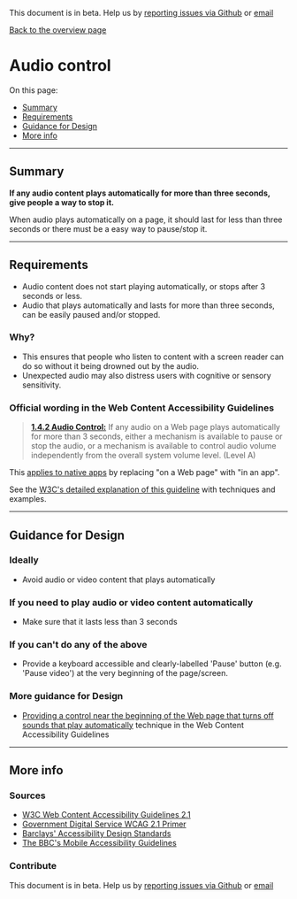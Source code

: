 This document is in beta. Help us by [reporting issues via Github](https://github.com/theappbusiness/accessibility-guidelines) or [email](mailto:jeanfrancois@theappbusiness.com)

[Back to the overview page](./../index.html)

# Audio control

On this page:
* [Summary](#summary)
* [Requirements](#requirements)
* [Guidance for Design](#guidance-for-design)
* [More info](#more-info)

---

## Summary

**If any audio content plays automatically for more than three seconds, give people a way to stop it.**

When audio plays automatically on a page, it should last for less than three seconds or there must be a easy way to pause/stop it.

---

## Requirements

* Audio content does not start playing automatically, or stops after 3 seconds or less.
* Audio that plays automatically and lasts for more than three seconds, can be easily paused and/or stopped.

### Why?

* This ensures that people who listen to content with a screen reader can do so without it being drowned out by the audio.
* Unexpected audio may also distress users with cognitive or sensory sensitivity.

### Official wording in the Web Content Accessibility Guidelines

> [**1.4.2 Audio Control:**](https://www.w3.org/TR/UNDERSTANDING-WCAG20/visual-audio-contrast-dis-audio.html) If any audio on a Web page plays automatically for more than 3 seconds, either a mechanism is available to pause or stop the audio, or a mechanism is available to control audio volume independently from the overall system volume level. (Level A)

This [applies to native apps](https://www.w3.org/TR/wcag2ict/#visual-audio-contrast-dis-audio) by replacing "on a Web page" with "in an app".

See the [W3C's detailed explanation of this guideline](https://www.w3.org/TR/UNDERSTANDING-WCAG20/visual-audio-contrast-dis-audio.html) with techniques and examples.

---

## Guidance for Design

### Ideally

* Avoid audio or video content that plays automatically

### If you need to play audio or video content automatically

* Make sure that it lasts less than 3 seconds

### If you can't do any of the above

* Provide a keyboard accessible and clearly-labelled 'Pause' button (e.g. 'Pause video') at the very beginning of the page/screen.

### More guidance for Design

* [Providing a control near the beginning of the Web page that turns off sounds that play automatically](https://www.w3.org/TR/WCAG20-TECHS/G170.html) technique in the Web Content Accessibility Guidelines

---

## More info

### Sources

* [W3C Web Content Accessibility Guidelines 2.1](https://www.w3.org/TR/WCAG21/)
* [Government Digital Service WCAG 2.1 Primer](https://alphagov.github.io/wcag-primer/)
* [Barclays' Accessibility Design Standards](https://home.barclays/who-we-are/our-suppliers/our-requirements-of-external-suppliers/)
* [The BBC's Mobile Accessibility Guidelines](https://www.bbc.co.uk/guidelines/futuremedia/accessibility/mobile/summary)

### Contribute

This document is in beta. Help us by [reporting issues via Github](https://github.com/theappbusiness/accessibility-guidelines) or [email](mailto:jeanfrancois@theappbusiness.com)